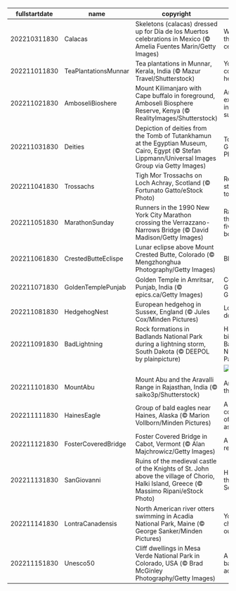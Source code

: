 |fullstartdate|name|copyright|title|image|
|--|--|--|--|--|
202210311830|Calacas|Skeletons (calacas) dressed up for Día de los Muertos celebrations in Mexico (© Amelia Fuentes Marin/Getty Images)|What are they celebrating?|![](/en-IN/2022/11/202210311830Calacas.jpg)|
202211011830|TeaPlantationsMunnar|Tea plantations in Munnar, Kerala, India (© Mazur Travel/Shutterstock)|Your TEA comes from here!|![](/en-IN/2022/11/202211011830TeaPlantationsMunnar.jpg)|
202211021830|AmboseliBioshere|Mount Kilimanjaro with Cape buffalo in foreground, Amboseli Biosphere Reserve, Kenya (© RealityImages/Shutterstock)|An experiment in sustainability|![](/en-IN/2022/11/202211021830AmboseliBioshere.jpg)|
202211031830|Deities|Depiction of deities from the Tomb of Tutankhamun at the Egyptian Museum, Cairo, Egypt (© Stefan Lippmann/Universal Images Group via Getty Images)|Tomb of the Golden Pharaoh|![](/en-IN/2022/11/202211031830Deities.jpg)|
202211041830|Trossachs|Tigh Mor Trossachs on Loch Achray, Scotland (© Fortunato Gatto/eStock Photo)|Reflecting its stylish past today|![](/en-IN/2022/11/202211041830Trossachs.jpg)|
202211051830|MarathonSunday|Runners in the 1990 New York City Marathon crossing the Verrazzano-Narrows Bridge (© David Madison/Getty Images)|Racing through the five boroughs|![](/en-IN/2022/11/202211051830MarathonSunday.jpg)|
202211061830|CrestedButteEclispe|Lunar eclipse above Mount Crested Butte, Colorado (© Mengzhonghua Photography/Getty Images)|Blood moon|![](/en-IN/2022/11/202211061830CrestedButteEclispe.jpg)|
202211071830|GoldenTemplePunjab|Golden Temple in Amritsar, Punjab, India (© epics.ca/Getty Images)|Celebrating Guru Nanak Gurpurab|![](/en-IN/2022/11/202211071830GoldenTemplePunjab.jpg)|
202211081830|HedgehogNest|European hedgehog in Sussex, England (© Jules Cox/Minden Pictures)|Look, but don’t touch|![](/en-IN/2022/11/202211081830HedgehogNest.jpg)|
202211091830|BadLightning|Rock formations in Badlands National Park during a lightning storm, South Dakota (© DEEPOL by plainpicture)|Happy birthday Badlands National Park|![](/en-IN/2022/11/202211091830BadLightning.jpg)|
||||![](/en-IN/2022/11/.jpg)|
202211101830|MountAbu|Mount Abu and the Aravalli Range in Rajasthan, India (© saiko3p/Shutterstock)|An oasis in the desert|![](/en-IN/2022/11/202211101830MountAbu.jpg)|
202211111830|HainesEagle|Group of bald eagles near Haines, Alaska (© Marion Vollborn/Minden Pictures)|A convocation of eagles assembles|![](/en-IN/2022/11/202211111830HainesEagle.jpg)|
202211121830|FosterCoveredBridge|Foster Covered Bridge in Cabot, Vermont (© Alan Majchrowicz/Getty Images)|A modern recreation|![](/en-IN/2022/11/202211121830FosterCoveredBridge.jpg)|
202211131830|SanGiovanni|Ruins of the medieval castle of the Knights of St. John above the village of Chorio, Halki Island, Greece (© Massimo Ripani/eStock Photo)|High above the Aegean Sea|![](/en-IN/2022/11/202211131830SanGiovanni.jpg)|
202211141830|LontraCanadensis|North American river otters swimming in Acadia National Park, Maine (© George Sanker/Minden Pictures)|You 'otter' check this out|![](/en-IN/2022/11/202211141830LontraCanadensis.jpg)|
202211151830|Unesco50|Cliff dwellings in Mesa Verde National Park in Colorado, USA (© Brad McGinley Photography/Getty Images)|A 50-year balancing act|![](/en-IN/2022/11/202211151830Unesco50.jpg)|
